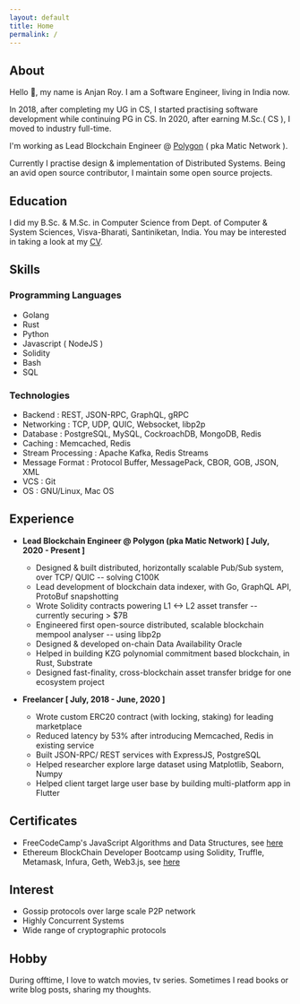 ```yaml
---
layout: default
title: Home
permalink: /
---
```


## About

Hello 👋, my name is Anjan Roy. I am a Software Engineer, living in India now.

In 2018, after completing my UG in CS, I started practising software development while continuing PG in CS. In 2020, after earning M.Sc.( CS ), I moved to industry full-time. 

I'm working as Lead Blockchain Engineer @ <a href="https://polygon.technology" target="_blank">Polygon</a> ( pka Matic Network ).

Currently I practise design & implementation of Distributed Systems. Being an avid open source contributor, I maintain some open source projects.

## Education

I did my B.Sc. & M.Sc. in Computer Science from Dept. of Computer & System Sciences, Visva-Bharati, Santiniketan, India. You may be interested in taking a look at my <a href="cv/myCV.pdf" target="_blank">CV</a>.

## Skills

### Programming Languages

- Golang
- Rust
- Python
- Javascript ( NodeJS )
- Solidity
- Bash
- SQL

### Technologies

- Backend : REST, JSON-RPC, GraphQL, gRPC
- Networking : TCP, UDP, QUIC, Websocket, libp2p
- Database : PostgreSQL, MySQL, CockroachDB, MongoDB, Redis
- Caching : Memcached, Redis
- Stream Processing : Apache Kafka, Redis Streams
- Message Format : Protocol Buffer, MessagePack, CBOR, GOB, JSON, XML
- VCS : Git
- OS : GNU/Linux, Mac OS

## Experience

- **Lead Blockchain Engineer @ Polygon (pka Matic Network) [ July, 2020 - Present ]**
    - Designed & built distributed, horizontally scalable Pub/Sub system, over TCP/ QUIC -- solving C100K
    - Lead development of blockchain data indexer, with Go, GraphQL API, ProtoBuf snapshotting
    - Wrote Solidity contracts powering L1 <-> L2 asset transfer -- currently securing > $7B
    - Engineered first open-source distributed, scalable blockchain mempool analyser -- using libp2p
    - Designed & developed on-chain Data Availability Oracle
    - Helped in building KZG polynomial commitment based blockchain, in Rust, Substrate
    - Designed fast-finality, cross-blockchain asset transfer bridge for one ecosystem project

- **Freelancer [ July, 2018 - June, 2020 ]**
    - Wrote custom ERC20 contract (with locking, staking) for leading marketplace
    - Reduced latency by 53% after introducing Memcached, Redis in existing service
    - Built JSON-RPC/ REST services with ExpressJS, PostgreSQL
    - Helped researcher explore large dataset using Matplotlib, Seaborn, Numpy
    - Helped client target large user base by building multi-platform app in Flutter

## Certificates

- FreeCodeCamp's JavaScript Algorithms and Data Structures, see <a href="https://www.freecodecamp.org/certification/itzmeanjan/javascript-algorithms-and-data-structures" target="_blank">here</a>
- Ethereum BlockChain Developer Bootcamp using Solidity, Truffle, Metamask, Infura, Geth, Web3.js, see <a href="https://www.udemy.com/certificate/UC-5b047856-f1f5-45d9-8ac2-6a23d1928b7e/" target="_blank">here</a>

## Interest

- Gossip protocols over large scale P2P network
- Highly Concurrent Systems
- Wide range of cryptographic protocols

## Hobby

During offtime, I love to watch movies, tv series. Sometimes I read books or write blog posts, sharing my thoughts.
